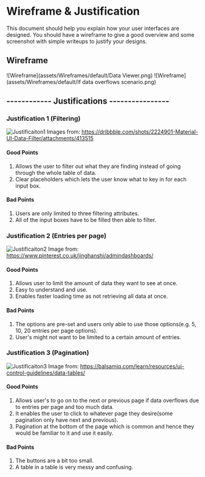 # Wireframe & Justification

This document should help you explain how your user interfaces are designed. You should have a wireframe to give a good overview and some screenshot with simple writeups to justify your designs.

## Wireframe

![Wireframe](assets/Wireframes/default/Data Viewer.png)
![Wireframe](assets/Wireframes/default/If data overflows scenario.png)

## ------------ Justifications ----------------

### Justification 1 (Filtering)

![Justificaiton1](/assets/Justifications/BasicFrontendData1.jpg)
Images from:
https://dribbble.com/shots/2224901-Material-UI-Data-Filter/attachments/413515

#### Good Points

1. Allows the user to filter out what they are finding instead of going through the whole table of data.
2. Clear placeholders which lets the user know what to key in for each input box.

#### Bad Points

1. Users are only limited to three filtering attributes.
2. All of the input boxes have to be filled then able to filter.

### Justification 2 (Entries per page)

![Justificaiton2](/assets/Justifications/BasicFrontendData2.png)
Image from:
https://www.pinterest.co.uk/jinghanshi/admindashboards/

#### Good Points

1. Allows user to limit the amount of data they want to see at once.
2. Easy to understand and use.
3. Enables faster loading time as not retrieving all data at once.

#### Bad Points

1. The options are pre-set and users only able to use those options(e.g. 5, 10, 20 entries per page options).
2. User's might not want to be limited to a certain amount of entries.

### Justification 3 (Pagination)

![Justificaiton3](/assets/Justifications/BasicFrontendData3.png)
Image from:
https://balsamiq.com/learn/resources/ui-control-guidelines/data-tables/

#### Good Points

1. Allows user's to go on to the next or previous page if data overflows due to entries per page and too much data.
2. It enables the user to click to whatever page they desire(some pagination only have next and previous).
3. Pagination at the bottom of the page which is common and hence they would be familiar to it and use it easily.

#### Bad Points

1. The buttons are a bit too small.
2. A table in a table is very messy and confusing.
